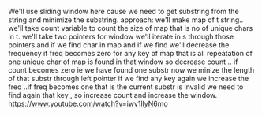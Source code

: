 We'll use sliding window here cause we need to get substring from the string and minimize the substring.
approach:
we'll make map of t string..
we'll take count variable to count the size of map that is no of unique chars in t.
we'll take two pointers for window
we'll iterate in s through those pointers and if we find char in map and if we find we'll decrease the frequency if freq becomes zero for any key of map that is all repeatation of one unique char of map is found in that window so decrease count ..
if count becomes zero ie we have found one substr now we minize the length of that substr through left pointer if we find any key again we increase the freq ..if freq becomes one that is the current substr is invalid we need to find again that key , so increase count and increase the window.
https://www.youtube.com/watch?v=iwv1llyN6mo